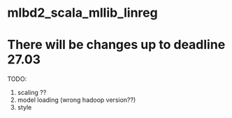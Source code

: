 # mlbd2_scala_mllib_linreg

# There will be changes up to deadline 27.03

TODO:
1. scaling ??
2. model loading (wrong hadoop version??)
3. style
